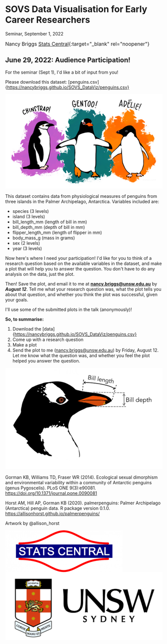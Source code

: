 
# SOVS Data Visualisation for Early Career Researchers
Seminar, September 1, 2022
 
 <font size="3"> Nancy Briggs
[Stats Central](https://www.analytical.unsw.edu.au/facilities/stats-central){:target="_blank" rel="noopener"}
 </font>
 
## June 29, 2022: Audience Participation!

For the seminar (Sept 1), I'd like a bit of input from you!

Please download this dataset: [penguins.csv]{https://nancybriggs.github.io/SOVS_DataViz/penguins.csv}

![](figs/lter_penguins.png)

This dataset contains data from physiological measures of penguins from three islands in the Palmer Archipelago, Antarctica. Variables included are:

- species (3 levels)
- island (3 levels)
- bill_length_mm (length of bill in mm)
- bill_depth_mm (depth of bill in mm)
- flipper_length_mm (length of flipper in mm)
- body_mass_g (mass in grams)
- sex (2 levels)
- year (3 levels)

Now here's where I need your participation! I'd like for you to think of a research question based on the available variables in the dataset, and make a plot that will help you to answer the question.  You don't have to do any analysis on the data, just the plot.

Then!  Save the plot, and email it to me at **nancy.briggs@unsw.edu.au** by **_August 12_**.  Tell me what your research question was, what the plot tells you about that question, and whether you think the plot was successful, given your goals.

I'll use some of the submitted plots in the talk (anonymously)!

**So, to summarise:**

1. Download the [data]{https://nancybriggs.github.io/SOVS_DataViz/penguins.csv}
2. Come up with a research question
3. Make a plot
4. Send the plot to me (nancy.briggs@unsw.edu.au) by Friday, August 12. Let me know what the question was, and whether you feel the plot helped you answer the question.

![height=70%](figs/culmen_depth.png)


Gorman KB, Williams TD, Fraser WR (2014). Ecological sexual dimorphism and environmental variability within a community of Antarctic penguins (genus Pygoscelis). PLoS ONE 9(3):e90081. https://doi.org/10.1371/journal.pone.0090081


Horst AM, Hill AP, Gorman KB (2020). palmerpenguins: Palmer Archipelago (Antarctica) penguin data. R package version 0.1.0. 
https://allisonhorst.github.io/palmerpenguins/

Artwork by @allison_horst

<img align="left" src="figs/logo.png"> <img align="right" src="figs/unswlandscape.png">




